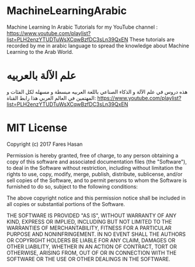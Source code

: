 # MachineLearningArabic
Machine Learning In Arabic Tutorials for my YouTube channel : https://www.youtube.com/playlist?list=PLH2enzYTUDTuWsXCqwBzfDC3sLn39QxEN
These tutorials are recorded by me in arabic language to spread the knowledge about Machine Learning to the Arab World.

# علم الآلة بالعربيه
هذه دروس في علم الآلة و الذكاء الصناعي باللغة العربيه مبسطة و مسهله لكل الفئات و المهتمين في العالم العربي
هذا رابط القناة: https://www.youtube.com/playlist?list=PLH2enzYTUDTuWsXCqwBzfDC3sLn39QxEN
# MIT License

Copyright (c) 2017 Fares Hasan

Permission is hereby granted, free of charge, to any person obtaining a copy
of this software and associated documentation files (the "Software"), to deal
in the Software without restriction, including without limitation the rights
to use, copy, modify, merge, publish, distribute, sublicense, and/or sell
copies of the Software, and to permit persons to whom the Software is
furnished to do so, subject to the following conditions:

The above copyright notice and this permission notice shall be included in all
copies or substantial portions of the Software.

THE SOFTWARE IS PROVIDED "AS IS", WITHOUT WARRANTY OF ANY KIND, EXPRESS OR
IMPLIED, INCLUDING BUT NOT LIMITED TO THE WARRANTIES OF MERCHANTABILITY,
FITNESS FOR A PARTICULAR PURPOSE AND NONINFRINGEMENT. IN NO EVENT SHALL THE
AUTHORS OR COPYRIGHT HOLDERS BE LIABLE FOR ANY CLAIM, DAMAGES OR OTHER
LIABILITY, WHETHER IN AN ACTION OF CONTRACT, TORT OR OTHERWISE, ARISING FROM,
OUT OF OR IN CONNECTION WITH THE SOFTWARE OR THE USE OR OTHER DEALINGS IN THE
SOFTWARE.
